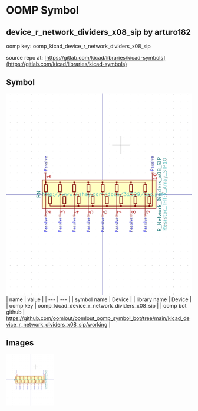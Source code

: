 # OOMP Symbol  
## device_r_network_dividers_x08_sip  by arturo182  
  
oomp key: oomp_kicad_device_r_network_dividers_x08_sip  
  
source repo at: [https://gitlab.com/kicad/libraries/kicad-symbols](https://gitlab.com/kicad/libraries/kicad-symbols)  
## Symbol  
  
[![working.png](working_600.png)](working.png)  
| name | value | 
| --- | --- | 
| symbol name | Device | 
| library name | Device | 
| oomp key | oomp_kicad_device_r_network_dividers_x08_sip | 
| oomp bot github | https://github.com/oomlout/oomlout_oomp_symbol_bot/tree/main/kicad_device_r_network_dividers_x08_sip/working | 
## Images  
  
[![working.png](working_140.png)](working.png)  
